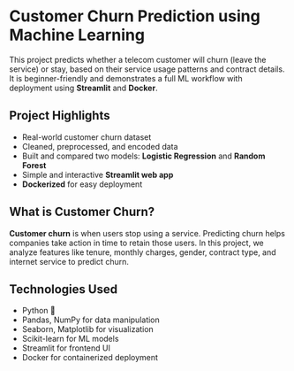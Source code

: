 # Customer Churn Prediction using Machine Learning

This project predicts whether a telecom customer will churn (leave the service) or stay, based on their service usage patterns and contract details. It is beginner-friendly and demonstrates a full ML workflow with deployment using **Streamlit** and **Docker**.

## Project Highlights

- Real-world customer churn dataset
- Cleaned, preprocessed, and encoded data
- Built and compared two models: **Logistic Regression** and **Random Forest**
- Simple and interactive **Streamlit web app**
- **Dockerized** for easy deployment

## What is Customer Churn?

**Customer churn** is when users stop using a service. Predicting churn helps companies take action in time to retain those users. In this project, we analyze features like tenure, monthly charges, gender, contract type, and internet service to predict churn.

## Technologies Used

- Python 🐍
- Pandas, NumPy for data manipulation
- Seaborn, Matplotlib for visualization
- Scikit-learn for ML models
- Streamlit for frontend UI
- Docker for containerized deployment

